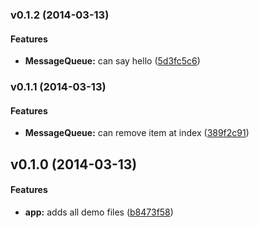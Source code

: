 <a name="v0.1.2"></a>
### v0.1.2 (2014-03-13)


#### Features

* **MessageQueue:** can say hello ([5d3fc5c6](https://github.com/EFEdcuationFirstMobile/turbo-bear/commit/5d3fc5c668d47c201dafdfd4fa569cad762ff235))

<a name="v0.1.1"></a>
### v0.1.1 (2014-03-13)


#### Features

* **MessageQueue:** can remove item at index ([389f2c91](https://github.com/EFEdcuationFirstMobile/turbo-bear/commit/389f2c9162f860e372d2a5ff5bf735007776cd34))

<a name="v0.1.0"></a>
## v0.1.0 (2014-03-13)


#### Features

* **app:** adds all demo files ([b8473f58](https://github.com/EFEdcuationFirstMobile/turbo-bear/commit/b8473f58132a25b97c8c979847b7f6355ae3e45d))

